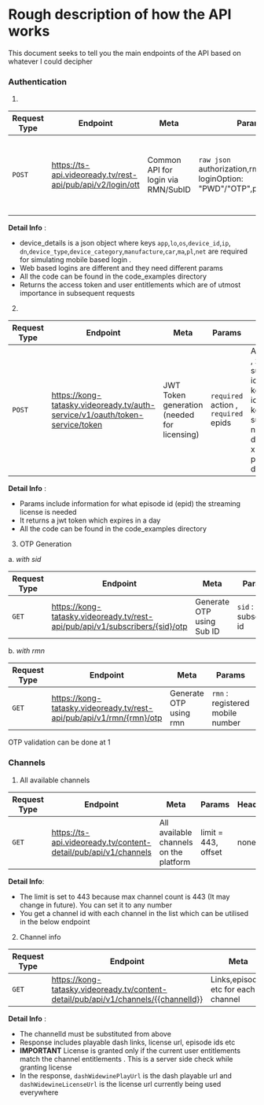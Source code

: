 # Rough description of how the API works

This document seeks to tell you the main endpoints of the API based on whatever I could decipher

### Authentication

1.
Request Type| Endpoint | Meta | Params | Headers
------------ | -------| -----|---|---|
`POST`        |    https://ts-api.videoready.tv/rest-api/pub/api/v2/login/ott  |    Common API for login via RMN/SubID  | `raw json` authorization,rmn,sid,      loginOption: "PWD"/"OTP",pwd(optional)|`required` x-api-key,`required` x-app-key,`required` x-app-id , `required` device_details

**Detail Info** : 
+ device_details is a json object where keys `app`,`lo`,`os`,`device_id`,`ip`, `dn`,`device_type`,`device_category`,`manufacture`,`car`,`ma`,`pl`,`net`
are required for simulating mobile based login . 
+ Web based logins are different and they need different params
+ All the code can be found in the code_examples directory
+ Returns the access token and user entitlements which are of utmost importance in subsequent requests

2. 
Request Type | Endpoint | Meta | Params | Headers
---| ---| ---| ---|---|
`POST`| https://kong-tatasky.videoready.tv/auth-service/v1/oauth/token-service/token | JWT Token generation (needed for licensing) | `required` action , `required` epids | Authorization , x-subscriber-id, x-api-key, x-app-id, x-app-key, x-subscriber-name,x-device-id, x-device-platform, x-device-type

**Detail Info** : 
+ Params include information for what episode id (epid) the streaming license is needed
+ It returns a jwt token which expires in a day
+ All the code can be found in the code_examples directory


3. OTP Generation

a. *with sid*

Request Type| Endpoint | Meta | Params | Headers 
------------ | -------| -----|---|---|
`GET` | https://kong-tatasky.videoready.tv/rest-api/pub/api/v1/subscribers/{sid}/otp| Generate OTP using Sub ID| `sid` : subscriber id | None |

b. *with rmn*

Request Type| Endpoint | Meta | Params | Headers 
------------ | -------| -----|---|---|
`GET` | https://kong-tatasky.videoready.tv/rest-api/pub/api/v1/rmn/{rmn}/otp| Generate OTP using rmn| `rmn` : registered mobile number | None |

OTP validation can be done at 1


### Channels

1. All available channels

Request Type| Endpoint | Meta | Params | Headers 
------------ | -------| -----|---|---|
|`GET`|https://ts-api.videoready.tv/content-detail/pub/api/v1/channels | All available channels on the platform | limit = 443, offset | none

**Detail Info**:
+ The limit is set to 443 because max channel count is 443 (It may change in future). You can set it to any number 
+ You get a channel id with each channel in the list which can be utilised in the below endpoint

2. Channel info

 Request Type| Endpoint | Meta | Params | Headers 
------------ | -------| -----|---|---|
`GET` | https://kong-tatasky.videoready.tv/content-detail/pub/api/v1/channels/{{channelId}} | Links,episodes etc for each channel | channelId | None

**Detail Info** :
+ The channelId must be substituted from above
+ Response includes playable dash links, license url, episode ids etc
+ **IMPORTANT** License is granted only if the current user entitlements match the channel entitlements . This is a server side check while granting license
+ In  the response, `dashWidewinePlayUrl` is the dash playable url and `dashWidewineLicenseUrl` is the license url currently being used everywhere











                                                                                                                     
                                                                                                                            
